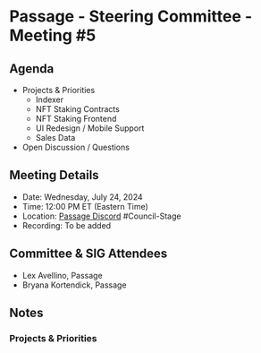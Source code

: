 # Passage - Steering Committee - Meeting #5

## Agenda
- Projects & Priorities
  - Indexer
  - NFT Staking Contracts
  - NFT Staking Frontend
  - UI Redesign / Mobile Support
  - Sales Data
- Open Discussion / Questions

## Meeting Details
- Date: Wednesday, July 24, 2024
- Time: 12:00 PM ET (Eastern Time)
- Location: [Passage Discord](https://discord.gg/passage) #Council-Stage
- Recording: To be added

## Committee & SIG Attendees
- Lex Avellino, Passage
- Bryana Kortendick, Passage 

##  Notes
### Projects & Priorities
